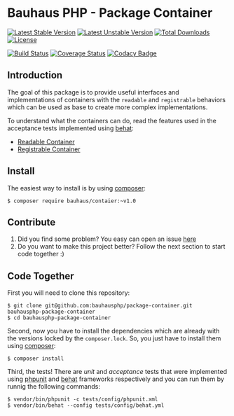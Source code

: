 # Bauhaus PHP - Package Container

[![Latest Stable Version](https://poser.pugx.org/bauhaus/container/v/stable?format=flat-square)](https://packagist.org/packages/bauhaus/container)
[![Latest Unstable Version](https://poser.pugx.org/bauhaus/container/v/unstable?format=flat-square)](https://packagist.org/packages/bauhaus/container)
[![Total Downloads](https://poser.pugx.org/bauhaus/container/downloads?format=flat-square)](https://packagist.org/packages/bauhaus/container)
[![License](https://poser.pugx.org/bauhaus/container/license?format=flat-square)](LICENSE)

[![Build Status](https://img.shields.io/travis/bauhausphp/package-container/master.svg?style=flat-square)](https://travis-ci.org/bauhausphp/package-container)
[![Coverage Status](https://img.shields.io/coveralls/bauhausphp/package-container/master.svg?style=flat-square)](https://coveralls.io/github/bauhausphp/package-container?branch=master)
[![Codacy Badge](https://img.shields.io/codacy/9e4bf1d8a6e649b1b48c5a2251d1c78e.svg?style=flat-square)](https://www.codacy.com/app/fefas/bauhausphp-package-container)

## Introduction

The goal of this package is to provide useful interfaces and implementations of
containers with the `readable` and `registrable` behaviors which can be used as
base to create more complex implementations.

To understand what the containers can do, read the features used in the
acceptance tests implemented using [behat](http://docs.behat.org/en/v3.0/):

- [Readable Container](https://github.com/bauhausphp/package-container/blob/master/tests/acceptance/features/readable_container.feature)
- [Registrable Container](https://github.com/bauhausphp/package-container/blob/master/tests/acceptance/features/registrable_container.feature)

## Install

The easiest way to install is by using [composer](https://getcomposer.org/):

```
$ composer require bauhaus/contaier:~v1.0
```

## Contribute

1. Did you find some problem? You easy can open an issue
   [here](https://github.com/bauhausphp/package-container/issues)
2. Do you want to make this project better? Follow the next section to start
   code together :)

## Code Together

First you will need to clone this repository:

```
$ git clone git@github.com:bauhausphp/package-container.git bauhausphp-package-container
$ cd bauhausphp-package-container
```

Second, now you have to install the dependencies which are already with the
versions locked by the `composer.lock`. So, you just have to install them using
[composer](https://getcomposer.org/):

```
$ composer install
```

Third, the tests! There are *unit* and *acceptance* tests that were implemented
using [phpunit](https://phpunit.de/) and [behat](http://docs.behat.org/en/v3.0/)
frameworks respectively and you can run them by runnig the following commands:

```
$ vendor/bin/phpunit -c tests/config/phpunit.xml
$ vendor/bin/behat --config tests/config/behat.yml
```
